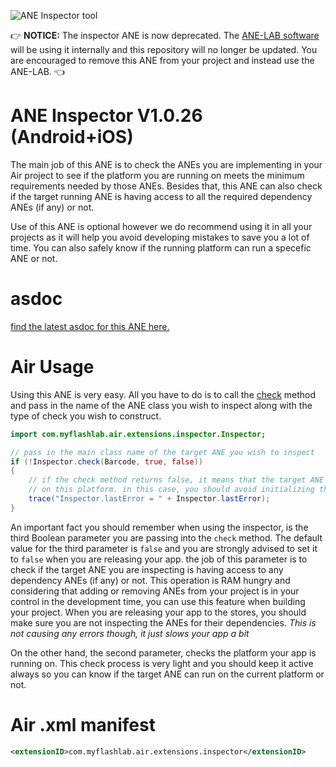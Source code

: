 ![ANE Inspector tool](http://www.myflashlabs.com/wp-content/uploads/2016/09/myflashlabs-inspector-ane.jpg)

:point_right: **NOTICE:** The inspector ANE is now deprecated. The [ANE-LAB software](https://github.com/myflashlab/ANE-LAB/) will be using it internally and this repository will no longer be updated. You are encouraged to remove this ANE from your project and instead use the ANE-LAB. :point_left:

# ANE Inspector V1.0.26 (Android+iOS)
The main job of this ANE is to check the ANEs you are implementing in your Air project to see if the platform you are running on meets the minimum requirements needed by those ANEs. Besides that, this ANE can also check if the target running ANE is having access to all the required dependency ANEs (if any) or not.

Use of this ANE is optional however we do recommend using it in all your projects as it will help you avoid developing mistakes to save you a lot of time. You can also safely know if the running platform can run a specefic ANE or not.

# asdoc
[find the latest asdoc for this ANE here.](http://myflashlab.github.io/asdoc/com/myflashlab/air/extensions/inspector/Inspector.html)

# Air Usage
Using this ANE is very easy. All you have to do is to call the [check](http://myflashlab.github.io/asdoc/com/myflashlab/air/extensions/inspector/Inspector.html#check()) method and pass in the name of the ANE class you wish to inspect along with the type of check you wish to construct.

```actionscript
import com.myflashlab.air.extensions.inspector.Inspector;

// pass in the main class name of the target ANE you wish to inspect
if (!Inspector.check(Barcode, true, false))
{
	// if the check method returns false, it means that the target ANE can't run
	// on this platform. in this case, you should avoid initializing the target ANE
	trace("Inspector.lastError = " + Inspector.lastError);
}
```

An important fact you should remember when using the inspector, is the third Boolean parameter you are passing into the ```check``` method. The default value for the third parameter is ```false``` and you are strongly advised to set it to ```false``` when you are releasing your app. the job of this parameter is to check if the target ANE you are inspecting is having access to any dependency ANEs (if any) or not. This operation is RAM hungry and considering that adding or removing ANEs from your project is in your control in the development time, you can use this feature when building your project. When you are releasing your app to the stores, you should make sure you are not inspecting the ANEs for their dependencies. *This is not causing any errors though, it just slows your app a bit*

On the other hand, the second parameter, checks the platform your app is running on. This check process is very light and you should keep it active always so you can know if the target ANE can run on the current platform or not.

# Air .xml manifest
```xml
<extensionID>com.myflashlab.air.extensions.inspector</extensionID>
```
